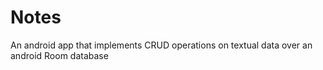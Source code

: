 # Notes
An android app that implements CRUD operations on textual data over an android Room database
